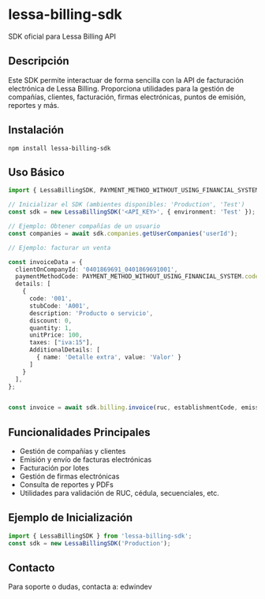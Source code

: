# lessa-billing-sdk

SDK oficial para Lessa Billing API

## Descripción
Este SDK permite interactuar de forma sencilla con la API de facturación electrónica de Lessa Billing. Proporciona utilidades para la gestión de compañías, clientes, facturación, firmas electrónicas, puntos de emisión, reportes y más.

## Instalación

```
npm install lessa-billing-sdk
```

## Uso Básico

```typescript
import { LessaBillingSDK, PAYMENT_METHOD_WITHOUT_USING_FINANCIAL_SYSTEM, IVA_TAX_CODE, IVA_PERCENTAGE_CODE_15, IVA_FEE_CODE_15 } from 'lessa-billing-sdk';

// Inicializar el SDK (ambientes disponibles: 'Production', 'Test')
const sdk = new LessaBillingSDK('<API_KEY>', { environment: 'Test' });

// Ejemplo: Obtener compañías de un usuario
const companies = await sdk.companies.getUserCompanies('userId');

// Ejemplo: facturar un venta

const invoiceData = {
  clientOnCompanyId: '0401869691_0401869691001',
  paymentMethodCode: PAYMENT_METHOD_WITHOUT_USING_FINANCIAL_SYSTEM.code,
  details: [
    {
      code: '001',
      stubCode: 'A001',
      description: 'Producto o servicio',
      discount: 0,
      quantity: 1,
      unitPrice: 100,
      taxes: ["iva:15"],
      AdditionalDetails: [
        { name: 'Detalle extra', value: 'Valor' }
      ]
    }
  ],
};


const invoice = await sdk.billing.invoice(ruc, establishmentCode, emissionPoint, invoiceData);
```

## Funcionalidades Principales
- Gestión de compañías y clientes
- Emisión y envío de facturas electrónicas
- Facturación por lotes
- Gestión de firmas electrónicas
- Consulta de reportes y PDFs
- Utilidades para validación de RUC, cédula, secuenciales, etc.


## Ejemplo de Inicialización
```typescript
import { LessaBillingSDK } from 'lessa-billing-sdk';
const sdk = new LessaBillingSDK('Production');
```

## Contacto
Para soporte o dudas, contacta a: edwindev
